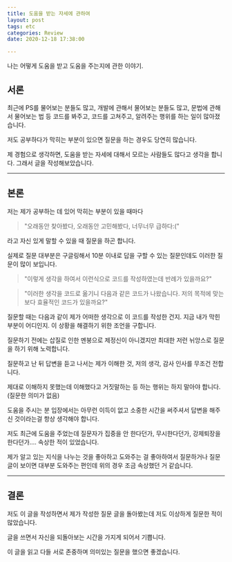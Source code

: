 ```yaml
---
title: 도움을 받는 자세에 관하여
layout: post
tags: etc
categories: Review
date: 2020-12-18 17:38:00 

--- 
```


나는 어떻게 도움을 받고 도움을 주는지에 관한 이야기.

## 서론

최근에 PS를 물어보는 분들도 많고, 개발에 관해서 물어보는 분들도 많고, 문법에 관해서 물어보는 법 등 코드를 봐주고, 코드를 고쳐주고, 알려주는 행위를 하는 일이 많아졌습니다.

저도 공부하다가 막히는 부분이 있으면 질문을 하는 경우도 당연히 많습니다. 

제 경험으로 생각하면, 도움을 받는 자세에 대해서 모르는 사람들도 많다고 생각을 합니다. 그래서 글을 작성해보았습니다.

<hr>

## 본론

저는 제가 공부하는 데 있어 막히는 부분이 있을 때마다 
> "오래동안 찾아봤다, 오래동안 고민해봤다, 너무너무 급하다:("

라고 자신 있게 말할 수 있을 때 질문을 하곤 합니다. 

실제로 질문 대부분은 구글링해서 10분 이내로 답을 구할 수 있는 질문인데도 이러한 질문이 많이 보입니다.

> "이렇게 생각을 하여서 이런식으로 코드를 작성하였는데 반례가 있을까요?"

> "이러한 생각을 코드로 옮기니 다음과 같은 코드가 나왔습니다. 저의 목적에 맞는 보다 효율적인 코드가 있을까요?"

질문할 때는 다음과 같이 제가 어떠한 생각으로 이 코드를 작성한 건지. 지금 내가 막힌 부분이 어디인지. 이 상황을 해결하기 위한 조언을 구합니다.

질문하기 전에는 삽질로 인한 멘붕으로 제정신이 아니겠지만 최대한 저런 뉘앙스로 질문을 하기 위해 노력합니다.

질문하고 난 뒤 답변을 듣고 나서는 제가 이해한 것, 저의 생각, 감사 인사를 무조건 전합니다.

제대로 이해하지 못했는데 이해했다고 거짓말하는 등 하는 행위는 하지 말아야 합니다. (질문한 의미가 없음)

도움을 주시는 분 입장에서는 아무런 이득이 없고 소중한 시간을 써주셔서 답변을 해주신 것이라는걸 항상 생각해야 합니다.


저도 최근에 도움을 주었는데 질문자가 집중을 안 한다던가, 무시한다던가, 강제퇴장을 한다던가.... 속상한 적이 있었습니다.

제가 알고 있는 지식을 나누는 것을 좋아하고 도와주는 걸 좋아하여서 질문하거나 질문 글이 보이면 대부분 도와주는 편인데 위의 경우 조금 속상했던 거 같습니다.

<hr>

## 결론

저도 이 글을 작성하면서 제가 작성한 질문 글을 돌아봤는데 저도 이상하게 질문한 적이 많았습니다. 

글을 쓰면서 자신을 되돌아보는 시간을 가지게 되어서 기쁩니다.

이 글을 읽고 다들 서로 존중하며 의미있는 질문을 했으면 좋겠습니다. 


